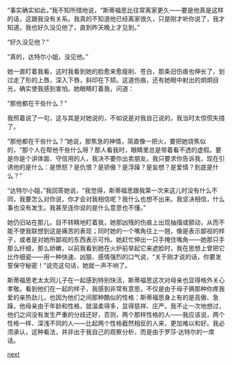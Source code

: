 
“事实确实如此，”我不知所措地说，“斯蒂福思比往常离家更久——要是他真是这样的话，这跟我没有关系。我真的不知道他已经离家很久，只是刚才听你说了，我才知道。我也好久没见他了，直到昨天晚上才见到。”

“好久没见他？”

“真的，达特尔小姐，没见他。”

她一直盯着我看，这时我看到她的脸愈来愈瘦削、苍白，那条旧伤痕也伸长了，划过走了形的上唇，深入下唇，斜印在下颏。这道伤痕，还有她眼中射出的炯炯目光，确实使我感到害怕。她眼睛盯着我，问道：

“那他都在干些什么？”

我照着说了一句，这与其是对她说的，不如说是对我自己说的，我当时太惊慌失措了。

“那他都在干些什么？”她说，那焦急的神情，简直像一把火，要把她烧焦似的，“那个人在帮他干些什么呀？那人看我时，眼睛里总是带着看不透的虚假。要是你是个讲体面、守信用的人，我决不要你出卖朋友。我只要求你告诉我，现在引诱他的是什么：是愤怒？是仇恨？是骄傲？是浮躁？是妄想？是爱情？到底是什么？”

“达特尔小姐，”我回答她说，“我觉得，斯蒂福思跟我第一次来这儿时没有什么不同，我要怎么对你说，你才会对我相信呢？我什么也想不出来。我坚决相信，什么事也没有发生。我甚至连你说的是什么意思也不懂。”

她仍旧站在那儿，目不转睛地盯着我，她那凶残的伤痕上出现抽搐或颤动，从而不能不使我联想到这是痛苦的表现；同时她的一个嘴角往上一翘，像是表示鄙视的样子，或者是对她所鄙视的东西表示可怜。她赶忙伸出一只手掩住嘴角——她那只手那么纤细，那么娇嫩，以前我看到她在火炉前举起它来遮脸时，我在思想上曾把它比作细瓷——用一种快速、凶狠、感情强烈的口气说，“关于刚才说的话，你要发誓保守秘密！”说完这句话，她就一声不响了。

斯蒂福思老太太同儿子在一起感到特别快活，斯蒂福思这次对母亲也显得格外关心孝敬。看到他们在一起的样子，我感到非常有意思，不仅是由于母子俩那种你疼我爱的亲热劲儿，也因为他们之间那种酷似的性格：斯蒂福思身上有的是高傲、急躁，他母亲由于年龄和性格，就温柔得多，显得慈祥、庄严。我不止一次地想过，他们之间没有发生严重的分歧还好，否则，两个那样性格的人——我应该说，两个性格一样、深浅不同的人——比起两个性格截然相反的人来，更加难以和好。我必须承认，这种看法，并非出于我自己的观察分析，而是由于罗莎·达特尔的一席话。

[next](page386.md)